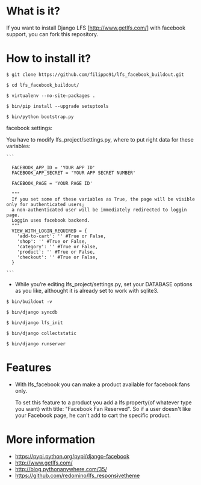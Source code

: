 What is it?
===========

If you want to install Django LFS [http://www.getlfs.com/] with facebook support, you can fork this repository.

How to install it?
==============
```
$ git clone https://github.com/filippo91/lfs_facebook_buildout.git

$ cd lfs_facebook_buildout/

$ virtualenv --no-site-packages .

$ bin/pip install --upgrade setuptools

$ bin/python bootstrap.py
```

facebook settings:
  
  You have to modify lfs_project/settings.py, where to put right data for these variables:

    ```

      FACEBOOK_APP_ID = 'YOUR APP ID'
      FACEBOOK_APP_SECRET = 'YOUR APP SECRET NUMBER'

      FACEBOOK_PAGE = 'YOUR PAGE ID'

      """
      If you set some of these variables as True, the page will be visible only for authenticated users; 
      a non-authenticated user will be immediately redirected to loggin page. 
      Loggin uses facebook backend.
      """
      VIEW_WITH_LOGIN_REQUIRED = {
        'add-to-cart': '' #True or False,
        'shop': '' #True or False,
        'category': '' #True or False,
        'product': '' #True or False,
        'checkout': '' #True or False,
      }
      
    ```

  * While you’re editing lfs_project/settings.py, set your DATABASE options as you like, althought it is already set to work with sqlite3.

```
$ bin/buildout -v

$ bin/django syncdb

$ bin/django lfs_init

$ bin/django collectstatic

$ bin/django runserver
```

Features
==============
* With lfs_facebook you can make a product available for facebook fans only.

   To set this feature to a product you add a lfs property(of whatever type you want) 
   with title: "Facebook Fan Reserved". So if a user doesn't like your Facebook page, he can't
   add to cart the specific product. 


More information
==============

* https://pypi.python.org/pypi/django-facebook
* http://www.getlfs.com/
* http://blog.pythonanywhere.com/35/
* https://github.com/redomino/lfs_responsivetheme
